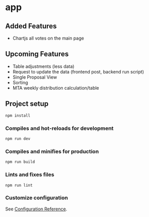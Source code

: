 # app

## Added Features

- Chartjs all votes on the main page

## Upcoming Features

- Table adjustments (less data)
- Request to update the data (frontend post, backend run script)
- Single Proposal View
- Sorting
- MTA weekly distribution calculation/table

## Project setup

```
npm install
```

### Compiles and hot-reloads for development

```
npm run dev
```

### Compiles and minifies for production

```
npm run build
```

### Lints and fixes files

```
npm run lint
```

### Customize configuration

See [Configuration Reference](https://cli.vuejs.org/config/).
